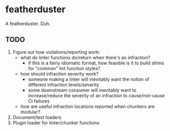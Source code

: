 # featherduster
A featherduster. Duh.

## TODO
1. Figure out how violations/reporting work:
	- what do linter functions do/return when there's an infraction?
		- if this is a fairly idiomatic format, how feasible is it to build shims for "common" lint function styles?
	- how should infraction severity work?
		- someone making a linter will inevitably want the notion of different infraction levels/severity
		- some downstream consumer will inevitably want to increase/reduce the severity of an infraction to cause/not-cause CI failures
	- how are useful infraction locations reported when chunkers are modular?
2. Document/text loaders
3. Plugin loader for linter/chunker functions
